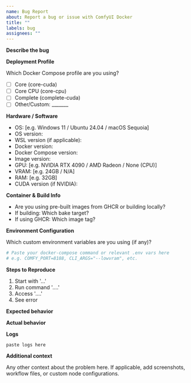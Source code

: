 ```yaml
---
name: Bug Report
about: Report a bug or issue with ComfyUI Docker
title: ""
labels: bug
assignees: ""
---
```


<!--  PLEASE FILL THIS OUT, IT WILL MAKE ALL OF OUR LIVES EASIER -->
<!--  we promise we read every issue, even if your cat exploded -->

**Describe the bug**

<!--  tried to start the container, my GPU caught fire and my cat is now a husky -->

**Deployment Profile**

Which Docker Compose profile are you using?
- [ ] Core (core-cuda)
- [ ] Core CPU (core-cpu)
- [ ] Complete (complete-cuda)
- [ ] Other/Custom: _______

**Hardware / Software**

- OS: [e.g. Windows 11 / Ubuntu 24.04 / macOS Sequoia]
- OS version: <!--  windows: run `winver` | ubuntu: run `lsb_release -d` | mac: run `sw_vers` -->
- WSL version (if applicable): <!-- get using `wsl -l -v` -->
- Docker version: <!--  run: `docker version` -->
- Docker Compose version: <!--  run: `docker compose version` -->
- Image version: <!-- tag, commit sha, or "latest from main" -->
- GPU: [e.g. NVIDIA RTX 4090 / AMD Radeon / None (CPU)]
- VRAM: [e.g. 24GB / N/A]
- RAM: [e.g. 32GB]
- CUDA version (if NVIDIA): <!--  run: `nvidia-smi` and check top right -->

**Container & Build Info**

- Are you using pre-built images from GHCR or building locally?
- If building: Which bake target? <!--  e.g. `docker buildx bake core-cuda` -->
- If using GHCR: Which image tag? <!--  e.g. `ghcr.io/pixeloven/comfyui-docker/core:cuda-latest` -->

**Environment Configuration**

Which custom environment variables are you using (if any)?
```bash
# Paste your docker-compose command or relevant .env vars here
# e.g. COMFY_PORT=8188, CLI_ARGS="--lowvram", etc.
```

**Steps to Reproduce**

1. Start with '...'
2. Run command '....'
3. Access '....'
4. See error

**Expected behavior**

<!--  what SHOULD happen (e.g. "container should start and serve ComfyUI on port 8188") -->

**Actual behavior**

<!--  what ACTUALLY happened (e.g. "container crashes with CUDA out of memory") -->

**Logs**

<!--  Run: `docker compose logs core-cuda` (or your profile) and paste relevant output -->
```
paste logs here
```

**Additional context**

Any other context about the problem here. If applicable, add screenshots, workflow files, or custom node configurations.
